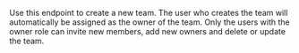 Use this endpoint to create a new team. The user who creates the team will automatically be assigned as the owner of the team. Only the users with the owner role can invite new members, add new owners and delete or update the team.
